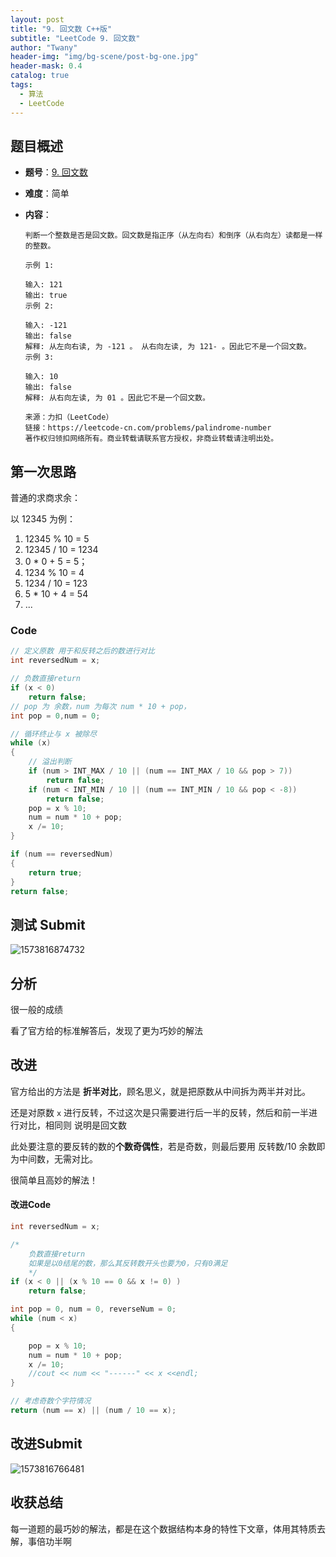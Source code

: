 ```yaml
---
layout: post
title: "9. 回文数 C++版"
subtitle: "LeetCode 9. 回文数"
author: "Twany"
header-img: "img/bg-scene/post-bg-one.jpg"
header-mask: 0.4
catalog: true
tags:
  - 算法
  - LeetCode
---
```


## 题目概述

- **题号**：[9. 回文数](https://leetcode-cn.com/problems/palindrome-number/)

- **难度**：简单

- **内容**：

  ```
  判断一个整数是否是回文数。回文数是指正序（从左向右）和倒序（从右向左）读都是一样的整数。
  
  示例 1:
  
  输入: 121
  输出: true
  示例 2:
  
  输入: -121
  输出: false
  解释: 从左向右读, 为 -121 。 从右向左读, 为 121- 。因此它不是一个回文数。
  示例 3:
  
  输入: 10
  输出: false
  解释: 从右向左读, 为 01 。因此它不是一个回文数。
  
  来源：力扣（LeetCode）
  链接：https://leetcode-cn.com/problems/palindrome-number
  著作权归领扣网络所有。商业转载请联系官方授权，非商业转载请注明出处。
  ```

  

## 第一次思路

普通的求商求余：

以 12345 为例：

1. 12345 % 10 = 5
2. 12345  / 10 = 1234
3. 0 * 0 + 5 = 5；
4. 1234 % 10 = 4
5. 1234 / 10 = 123
6. 5 * 10 + 4 = 54
7. ...

### Code

```c++
// 定义原数 用于和反转之后的数进行对比
int reversedNum = x;

// 负数直接return
if (x < 0)
    return false;
// pop 为 余数，num 为每次 num * 10 + pop，
int pop = 0,num = 0;

// 循环终止与 x 被除尽
while (x)
{
    // 溢出判断
    if (num > INT_MAX / 10 || (num == INT_MAX / 10 && pop > 7))
        return false;
    if (num < INT_MIN / 10 || (num == INT_MIN / 10 && pop < -8))
        return false;
    pop = x % 10;
    num = num * 10 + pop;
    x /= 10;
}

if (num == reversedNum)
{
    return true;
}
return false;
```



## 测试 Submit

![1573816874732](C:\Users\Mr.Y\AppData\Roaming\Typora\typora-user-images\1573816874732.png)

## 分析

很一般的成绩

看了官方给的标准解答后，发现了更为巧妙的解法

## 改进

官方给出的方法是 **折半对比**，顾名思义，就是把原数从中间拆为两半并对比。

还是对原数 `x` 进行反转，不过这次是只需要进行后一半的反转，然后和前一半进行对比，相同则 说明是回文数

此处要注意的要反转的数的**个数奇偶性**，若是奇数，则最后要用 反转数/10 余数即为中间数，无需对比。

很简单且高妙的解法！

#### 改进Code

```c++
int reversedNum = x;

/* 
	负数直接return
	如果是以0结尾的数，那么其反转数开头也要为0，只有0满足
	*/
if (x < 0 || (x % 10 == 0 && x != 0) )
    return false;

int pop = 0, num = 0, reverseNum = 0;
while (num < x)
{

    pop = x % 10;
    num = num * 10 + pop;
    x /= 10;
    //cout << num << "------" << x <<endl;
}

// 考虑奇数个字符情况
return (num == x) || (num / 10 == x);
```

## 改进Submit

![1573816766481](C:\Users\Mr.Y\AppData\Roaming\Typora\typora-user-images\1573816766481.png)

## 收获总结

每一道题的最巧妙的解法，都是在这个数据结构本身的特性下文章，体用其特质去解，事倍功半啊